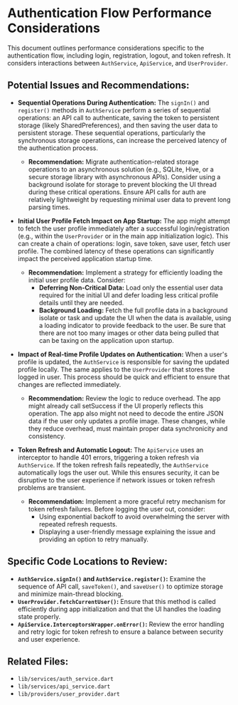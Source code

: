 # Authentication Flow Performance Considerations

This document outlines performance considerations specific to the authentication flow, including login, registration, logout, and token refresh. It considers interactions between `AuthService`, `ApiService`, and `UserProvider`.

## Potential Issues and Recommendations:

*   **Sequential Operations During Authentication:** The `signIn()` and `register()` methods in `AuthService` perform a series of sequential operations: an API call to authenticate, saving the token to persistent storage (likely SharedPreferences), and then saving the user data to persistent storage. These sequential operations, particularly the synchronous storage operations, can increase the perceived latency of the authentication process.
    *   **Recommendation:** Migrate authentication-related storage operations to an asynchronous solution (e.g., SQLite, Hive, or a secure storage library with asynchronous APIs). Consider using a background isolate for storage to prevent blocking the UI thread during these critical operations. Ensure API calls for auth are relatively lightweight by requesting minimal user data to prevent long parsing times.

*   **Initial User Profile Fetch Impact on App Startup:** The app might attempt to fetch the user profile immediately after a successful login/registration (e.g., within the `UserProvider` or in the main app initialization logic). This can create a chain of operations: login, save token, save user, fetch user profile. The combined latency of these operations can significantly impact the perceived application startup time.
    *   **Recommendation:** Implement a strategy for efficiently loading the initial user profile data. Consider:
        *   **Deferring Non-Critical Data:** Load only the essential user data required for the initial UI and defer loading less critical profile details until they are needed.
        *   **Background Loading:** Fetch the full profile data in a background isolate or task and update the UI when the data is available, using a loading indicator to provide feedback to the user. Be sure that there are not too many images or other data being pulled that can be taxing on the application upon startup.

*   **Impact of Real-time Profile Updates on Authentication:** When a user's profile is updated, the `AuthService` is responsible for saving the updated profile locally. The same applies to the `UserProvider` that stores the logged in user. This process should be quick and efficient to ensure that changes are reflected immediately.
    *   **Recommendation:** Review the logic to reduce overhead. The app might already call setSuccess if the UI properly reflects this operation. The app also might not need to decode the entire JSON data if the user only updates a profile image. These changes, while they reduce overhead, must maintain proper data synchronicity and consistency.

*   **Token Refresh and Automatic Logout:** The `ApiService` uses an interceptor to handle 401 errors, triggering a token refresh via `AuthService`. If the token refresh fails repeatedly, the `AuthService` automatically logs the user out. While this ensures security, it can be disruptive to the user experience if network issues or token refresh problems are transient.
    *   **Recommendation:** Implement a more graceful retry mechanism for token refresh failures. Before logging the user out, consider:
        *   Using exponential backoff to avoid overwhelming the server with repeated refresh requests.
        *   Displaying a user-friendly message explaining the issue and providing an option to retry manually.

## Specific Code Locations to Review:

*   **`AuthService.signIn()` and `AuthService.register()`:** Examine the sequence of API call, `saveToken()`, and `saveUser()` to optimize storage and minimize main-thread blocking.
*   **`UserProvider.fetchCurrentUser()`:** Ensure that this method is called efficiently during app initialization and that the UI handles the loading state properly.
*   **`ApiService.InterceptorsWrapper.onError()`:** Review the error handling and retry logic for token refresh to ensure a balance between security and user experience.

## Related Files:

*   `lib/services/auth_service.dart`
*   `lib/services/api_service.dart`
*   `lib/providers/user_provider.dart`
